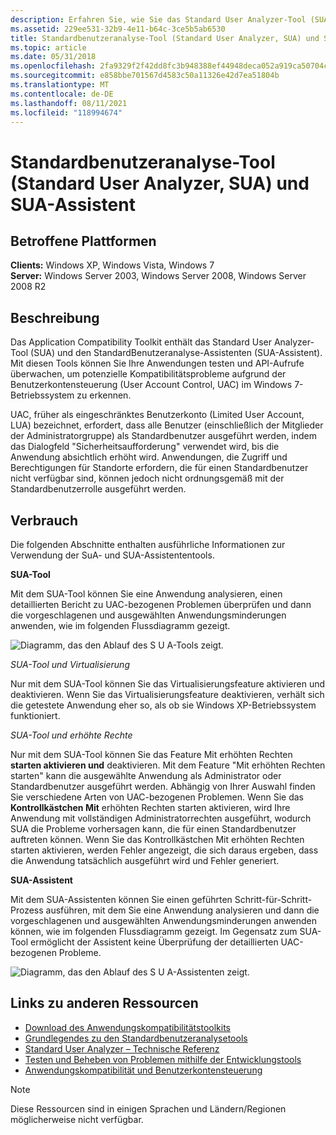 ```yaml
---
description: Erfahren Sie, wie Sie das Standard User Analyzer-Tool (SUA) und den SUA-Assistenten verwenden, um Ihre Anwendungen zu testen und potenzielle Kompatibilitätsprobleme zu erkennen.
ms.assetid: 229ee531-32b9-4e11-b64c-3ce5b5ab6530
title: Standardbenutzeranalyse-Tool (Standard User Analyzer, SUA) und SUA-Assistent
ms.topic: article
ms.date: 05/31/2018
ms.openlocfilehash: 2fa9329f2f42dd8fc3b948388ef44948deca052a919ca50704cbccedc83fca84
ms.sourcegitcommit: e858bbe701567d4583c50a11326e42d7ea51804b
ms.translationtype: MT
ms.contentlocale: de-DE
ms.lasthandoff: 08/11/2021
ms.locfileid: "118994674"
---
```

# <a name="standard-user-analyzer-sua-tool-and-standard-user-analyzer-wizard-sua-wizard"></a>Standardbenutzeranalyse-Tool (Standard User Analyzer, SUA) und SUA-Assistent

## <a name="affected-platforms"></a>Betroffene Plattformen

**Clients:** Windows XP, Windows Vista, Windows 7  
**Server:** Windows Server 2003, Windows Server 2008, Windows Server 2008 R2  

## <a name="description"></a>Beschreibung

Das Application Compatibility Toolkit enthält das Standard User Analyzer-Tool (SUA) und den StandardBenutzeranalyse-Assistenten (SUA-Assistent). Mit diesen Tools können Sie Ihre Anwendungen testen und API-Aufrufe überwachen, um potenzielle Kompatibilitätsprobleme aufgrund der Benutzerkontensteuerung (User Account Control, UAC) im Windows 7-Betriebssystem zu erkennen.

UAC, früher als eingeschränktes Benutzerkonto (Limited User Account, LUA) bezeichnet, erfordert, dass alle Benutzer (einschließlich der Mitglieder der Administratorgruppe) als Standardbenutzer ausgeführt werden, indem das Dialogfeld "Sicherheitsaufforderung" verwendet wird, bis die Anwendung absichtlich erhöht wird. Anwendungen, die Zugriff und Berechtigungen für Standorte erfordern, die für einen Standardbenutzer nicht verfügbar sind, können jedoch nicht ordnungsgemäß mit der Standardbenutzerrolle ausgeführt werden.

## <a name="usage"></a>Verbrauch

Die folgenden Abschnitte enthalten ausführliche Informationen zur Verwendung der SuA- und SUA-Assistententools.

**SUA-Tool**

Mit dem SUA-Tool können Sie eine Anwendung analysieren, einen detaillierten Bericht zu UAC-bezogenen Problemen überprüfen und dann die vorgeschlagenen und ausgewählten Anwendungsminderungen anwenden, wie im folgenden Flussdiagramm gezeigt.

![Diagramm, das den Ablauf des S U A-Tools zeigt.](images/act-suaflowchart-appcookbook.gif)

*SUA-Tool und Virtualisierung*

Nur mit dem SUA-Tool können Sie das Virtualisierungsfeature aktivieren und deaktivieren. Wenn Sie das Virtualisierungsfeature deaktivieren, verhält sich die getestete Anwendung eher so, als ob sie Windows XP-Betriebssystem funktioniert.

*SUA-Tool und erhöhte Rechte*

Nur mit dem SUA-Tool können Sie das Feature Mit erhöhten Rechten **starten aktivieren und** deaktivieren. Mit dem Feature "Mit erhöhten Rechten starten" kann die ausgewählte Anwendung als Administrator oder Standardbenutzer ausgeführt werden. Abhängig von Ihrer Auswahl finden Sie verschiedene Arten von UAC-bezogenen Problemen. Wenn Sie das **Kontrollkästchen Mit** erhöhten Rechten starten aktivieren, wird Ihre Anwendung mit vollständigen Administratorrechten ausgeführt, wodurch SUA die Probleme vorhersagen kann, die für einen Standardbenutzer auftreten können. Wenn Sie das Kontrollkästchen Mit erhöhten Rechten starten aktivieren, werden Fehler angezeigt, die sich daraus ergeben, dass die Anwendung tatsächlich ausgeführt wird und Fehler generiert.

**SUA-Assistent**

Mit dem SUA-Assistenten können Sie einen geführten Schritt-für-Schritt-Prozess ausführen, mit dem Sie eine Anwendung analysieren und dann die vorgeschlagenen und ausgewählten Anwendungsminderungen anwenden können, wie im folgenden Flussdiagramm gezeigt. Im Gegensatz zum SUA-Tool ermöglicht der Assistent keine Überprüfung der detaillierten UAC-bezogenen Probleme.

![Diagramm, das den Ablauf des S U A-Assistenten zeigt.](images/act-suaflowchart-appcookbook.gif)

## <a name="links-to-other-resources"></a>Links zu anderen Ressourcen

-   [Download des Anwendungskompatibilitätstoolkits](/windows-hardware/get-started/adk-install)
-   [Grundlegendes zu den Standardbenutzeranalysetools](/previous-versions/windows/it-pro/windows-7/cc838047(v=ws.10))
-   [Standard User Analyzer – Technische Referenz](/previous-versions/windows/it-pro/windows-7/cc765948(v=ws.10))
-   [Testen und Beheben von Problemen mithilfe der Entwicklungstools](/previous-versions/orphan-topics/ws.10/cc766461(v=ws.10))
-   [Anwendungskompatibilität und Benutzerkontensteuerung](/previous-versions/windows/)

> [!Note]  
> Diese Ressourcen sind in einigen Sprachen und Ländern/Regionen möglicherweise nicht verfügbar.

 

 

 

